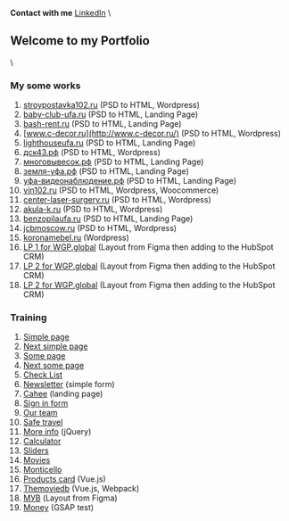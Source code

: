 **Contact with me** [LinkedIn](https://www.linkedin.com/in/yuriy-stryzhak/)
\
## Welcome to my Portfolio  
\
### **My some works**
1. [stroypostavka102.ru](https://stroypostavka102.ru/) (PSD to HTML, Wordpress)
2. [baby-club-ufa.ru](https://baby-club-ufa.ru/) (PSD to HTML, Landing Page)
3. [bash-rent.ru](https://bash-rent.ru/) (PSD to HTML, Landing Page)
4. [www.c-decor.ru](http://www.c-decor.ru/) (PSD to HTML, Wordpress)
5. [lighthouseufa.ru](https://lighthouseufa.ru/) (PSD to HTML, Landing Page)
6. [дск43.рф](http://xn--43-jlcy8a.xn--p1ai/) (PSD to HTML, Wordpress)
7. [многовывесок.рф](http://xn--b1aabkzhhibd6a3i.xn--p1ai/) (PSD to HTML, Landing Page)
8. [земля-уфа.рф](http://xn----8sbnhvf5ci0h.xn--p1ai/) (PSD to HTML, Landing Page)
9. [уфа-видеонаблюдение.рф](https://xn----7sbbedmcfda0ag0bzafj2fsa5r.xn--p1ai/) (PSD to HTML, Landing Page)
10. [vin102.ru](https://vin102.ru/) (PSD to HTML, Wordpress, Woocommerce)
11. [center-laser-surgery.ru](http://center-laser-surgery.ru/) (PSD to HTML, Wordpress)
12. [akula-k.ru](https://akula-k.ru/) (PSD to HTML, Wordpress)
13. [benzopilaufa.ru](http://benzopilaufa.ru/) (PSD to HTML, Landing Page)
14. [jcbmoscow.ru](http://jcbmoscow.ru/) (PSD to HTML, Wordpress)
15. [koronamebel.ru](http://koronamebel.ru/) (Wordpress)
16. [LP 1 for WGP.global](https://yuriy-stryzhak.github.io/wgp-lp1/) (Layout from Figma then adding to the HubSpot CRM)
17. [LP 2 for WGP.global](https://yuriy-stryzhak.github.io/wgp-lp2/) (Layout from Figma then adding to the HubSpot CRM)
18. [LP 2 for WGP.global](https://yuriy-stryzhak.github.io/wgp-lp3/) (Layout from Figma then adding to the HubSpot CRM)

### **Training**

1. [Simple page](https://yuriy-stryzhak.github.io/simple-page/)
2. [Next simple page](https://yuriy-stryzhak.github.io/next-simple-page/)
3. [Some page](https://yuriy-stryzhak.github.io/some-page/)
4. [Next some page](https://yuriy-stryzhak.github.io/next-some-page/)
5. [Check List](https://yuriy-stryzhak.github.io/check-list/)
6. [Newsletter](https://yuriy-stryzhak.github.io/simple-form/) (simple form)
7. [Cahee](https://yuriy-stryzhak.github.io/cahee/) (landing page)
8. [Sign in form](https://yuriy-stryzhak.github.io/sign-in-form/)
9. [Our team](https://yuriy-stryzhak.github.io/our-team/)
10. [Safe travel](https://yuriy-stryzhak.github.io/safe-travel/)
11. [More info](https://yuriy-stryzhak.github.io/more-info/) (jQuery)
12. [Calculator](https://yuriy-stryzhak.github.io/calculator/)
13. [Sliders](https://yuriy-stryzhak.github.io/sliders/)
14. [Movies](https://yuriy-stryzhak.github.io/movies/)
15. [Monticello](https://yuriy-stryzhak.github.io/monticello/)
16. [Products card](https://yuriy-stryzhak.github.io/products-card/) (Vue.js)
17. [Themoviedb](https://yuriy-stryzhak.github.io/themoviedb/) (Vue.js, Webpack)
18. [МУВ](https://yuriy-stryzhak.github.io/muv/) (Layout from Figma)
19. [Money](https://yuriy-stryzhak.github.io/gsap/) (GSAP test)



